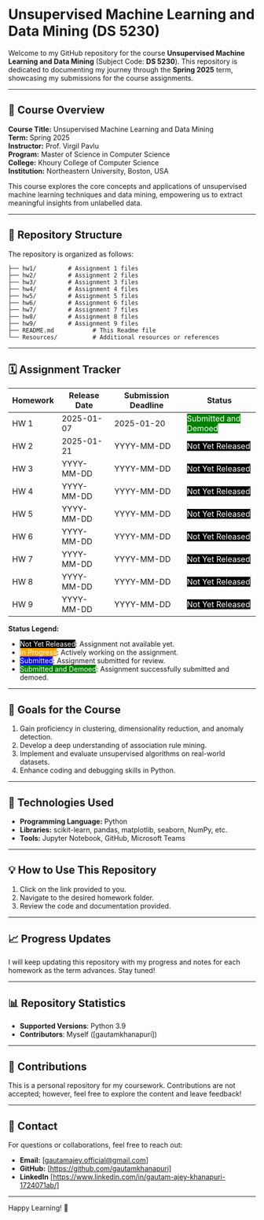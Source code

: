 # Unsupervised Machine Learning and Data Mining (DS 5230)

Welcome to my GitHub repository for the course **Unsupervised Machine Learning and Data Mining** (Subject Code: **DS 5230**). This repository is dedicated to documenting my journey through the **Spring 2025** term, showcasing my submissions for the course assignments.

---

## 🌟 Course Overview

**Course Title:** Unsupervised Machine Learning and Data Mining  
**Term:** Spring 2025  
**Instructor:** Prof. Virgil Pavlu  
**Program:** Master of Science in Computer Science  
**College:** Khoury College of Computer Science  
**Institution:** Northeastern University, Boston, USA

This course explores the core concepts and applications of unsupervised machine learning techniques and data mining, empowering us to extract meaningful insights from unlabelled data.

---

## 📘 Repository Structure

The repository is organized as follows:

```
├── hw1/         # Assignment 1 files
├── hw2/         # Assignment 2 files
├── hw3/         # Assignment 3 files
├── hw4/         # Assignment 4 files
├── hw5/         # Assignment 5 files
├── hw6/         # Assignment 6 files
├── hw7/         # Assignment 7 files
├── hw8/         # Assignment 8 files
├── hw9/         # Assignment 9 files
├── README.md           # This Readme file
└── Resources/          # Additional resources or references
```

---

## 🗓️ Assignment Tracker

| Homework | Release Date  | Submission Deadline | Status                                                                 |
|----------|---------------|---------------------|------------------------------------------------------------------------|
| HW 1     | 2025-01-07    | 2025-01-20          | <span style="color: white; background-color: green;">Submitted and Demoed</span>|
| HW 2     | 2025-01-21    | YYYY-MM-DD          | <span style="color: white; background-color: black;">Not Yet Released</span>       |
| HW 3     | YYYY-MM-DD    | YYYY-MM-DD          | <span style="color: white; background-color: black;">Not Yet Released</span>       |
| HW 4     | YYYY-MM-DD    | YYYY-MM-DD          | <span style="color: white; background-color: black;">Not Yet Released</span>       |
| HW 5     | YYYY-MM-DD    | YYYY-MM-DD          | <span style="color: white; background-color: black;">Not Yet Released</span>       |
| HW 6     | YYYY-MM-DD    | YYYY-MM-DD          | <span style="color: white; background-color: black;">Not Yet Released</span>       |
| HW 7     | YYYY-MM-DD    | YYYY-MM-DD          | <span style="color: white; background-color: black;">Not Yet Released</span>       |
| HW 8     | YYYY-MM-DD    | YYYY-MM-DD          | <span style="color: white; background-color: black;">Not Yet Released</span>       |
| HW 9     | YYYY-MM-DD    | YYYY-MM-DD          | <span style="color: white; background-color: black;">Not Yet Released</span>       |

**Status Legend:**
- <span style="color: white; background-color: black;">Not Yet Released</span>: Assignment not available yet.
- <span style="color: white; background-color: orange;">In Progress</span>: Actively working on the assignment.
- <span style="color: white; background-color: blue;">Submitted</span>: Assignment submitted for review.
- <span style="color: white; background-color: green;">Submitted and Demoed</span>: Assignment successfully submitted and demoed.

---

## 🎯 Goals for the Course

1. Gain proficiency in clustering, dimensionality reduction, and anomaly detection.
2. Develop a deep understanding of association rule mining.
3. Implement and evaluate unsupervised algorithms on real-world datasets.
4. Enhance coding and debugging skills in Python.

---

## 🚀 Technologies Used

- **Programming Language:** Python
- **Libraries:** scikit-learn, pandas, matplotlib, seaborn, NumPy, etc.
- **Tools:** Jupyter Notebook, GitHub, Microsoft Teams

---

## 💡 How to Use This Repository

1. Click on the link provided to you.
2. Navigate to the desired homework folder.
3. Review the code and documentation provided.

---

## 📈 Progress Updates

I will keep updating this repository with my progress and notes for each homework as the term advances. Stay tuned!

---

## 📊 Repository Statistics
 
- **Supported Versions**: Python 3.9  
- **Contributors**: Myself ([gautamkhanapuri])

---

## 🤝 Contributions

This is a personal repository for my coursework. Contributions are not accepted; however, feel free to explore the content and leave feedback!

---

## 📧 Contact

For questions or collaborations, feel free to reach out:

- **Email:** [gautamajey.official@gmail.com]  
- **GitHub:** [https://github.com/gautamkhanapuri]
- **LinkedIn** [https://www.linkedin.com/in/gautam-ajey-khanapuri-1724071ab/]

---

Happy Learning! 🌟
